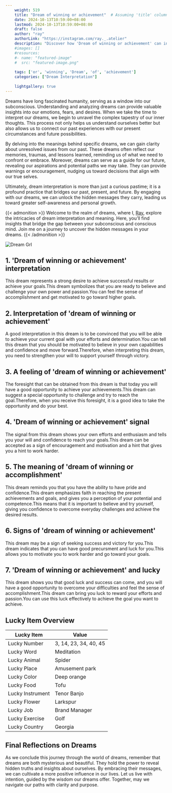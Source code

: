```yaml
---
    weight: 519
    title: "Dream of winning or achievement"  # Assuming 'title' column exists
    date: 2024-10-13T10:59:00+08:00
    lastmod: 2024-10-13T10:59:00+08:00
    draft: false
    author: "ray"
    authorLink: "https://instagram.com/ray._.atelier"
    description: "Discover how 'Dream of winning or achievement' can interpret your future and uncover its significant meanings in your life."
    #images: []
    #resources:
    #- name: "featured-image"
    #  src: "featured-image.png"
    
    tags: ['or', 'winning', 'Dream', 'of', 'achievement']
    categories: ["Dream Interpretation"]
    
    lightgallery: true
---
```

    
Dreams have long fascinated humanity, serving as a window into our subconscious. Understanding and analyzing dreams can provide valuable insights into our emotions, fears, and desires. When we take the time to interpret our dreams, we begin to unravel the complex tapestry of our inner thoughts. This process not only helps us understand ourselves better but also allows us to connect our past experiences with our present circumstances and future possibilities.

By delving into the meanings behind specific dreams, we can gain clarity about unresolved issues from our past. These dreams often reflect our memories, traumas, and lessons learned, reminding us of what we need to confront or embrace. Moreover, dreams can serve as a guide for our future, revealing our aspirations and potential paths we may take. They can provide warnings or encouragement, nudging us toward decisions that align with our true selves.

Ultimately, dream interpretation is more than just a curious pastime; it is a profound practice that bridges our past, present, and future. By engaging with our dreams, we can unlock the hidden messages they carry, leading us toward greater self-awareness and personal growth.

{{< admonition >}}
Welcome to the realm of dreams, where I, [Ray](https://instagram.com/ray._.atelier), explore the intricacies of dream interpretation and meaning. Here, you’ll find insights that bridge the gap between your subconscious and conscious mind. Join me on a journey to uncover the hidden messages in your dreams.
{{< /admonition >}}

![Dream Grl](https://cdn.pixabay.com/photo/2017/11/02/03/35/gothic-2910057_1280.jpg "Dream Grl")

## 1. 'Dream of winning or achievement' interpretation
This dream represents a strong desire to achieve successful results or achieve your goals.This dream symbolizes that you are ready to believe and challenge your own power and passion.You can feel the sense of accomplishment and get motivated to go toward higher goals.

## 2. Interpretation of 'dream of winning or achievement'
A good interpretation in this dream is to be convinced that you will be able to achieve your current goal with your efforts and determination.You can tell this dream that you should be motivated to believe in your own capabilities and confidence and move forward.Therefore, when interpreting this dream, you need to strengthen your will to support yourself through victory.

## 3. A feeling of 'dream of winning or achievement'
The foresight that can be obtained from this dream is that today you will have a good opportunity to achieve your achievements.This dream can suggest a special opportunity to challenge and try to reach the goal.Therefore, when you receive this foresight, it is a good idea to take the opportunity and do your best.

## 4. 'Dream of winning or achievement' signal
The signal from this dream shows your own efforts and enthusiasm and tells you your will and confidence to reach your goals.This dream can be accepted as a sign of encouragement and motivation and a hint that gives you a hint to work harder.

## 5. The meaning of 'dream of winning or accomplishment'
This dream reminds you that you have the ability to have pride and confidence.This dream emphasizes faith in reaching the present achievements and goals, and gives you a perception of your potential and competence.This means that it is important to believe and try yourself, giving you confidence to overcome everyday challenges and achieve the desired results.

## 6. Signs of 'dream of winning or achievement'
This dream may be a sign of seeking success and victory for you.This dream indicates that you can have good precursment and luck for you.This allows you to motivate you to work harder and go toward your goals.

## 7. 'Dream of winning or achievement' and lucky
This dream shows you that good luck and success can come, and you will have a good opportunity to overcome your difficulties and feel the sense of accomplishment.This dream can bring you luck to reward your efforts and passion.You can use this luck effectively to achieve the goal you want to achieve.

## Lucky Item Overview
| Lucky Item          | Value              |
|---------------|--------------------|
| Lucky Number        | 3, 14, 23, 34, 40, 45  |
| Lucky Word          | Meditation |
| Lucky Animal        | Spider |
| Lucky Place         | Amusement park     |
| Lucky Color         | Deep orange     |
| Lucky Food          | Tofu      |
| Lucky Instrument    | Tenor Banjo |
| Lucky Flower        | Larkspur    |
| Lucky Job           | Brand Manager       |
| Lucky Exercise      | Golf  |
| Lucky Country       | Georgia    |


##  Final Reflections on Dreams

As we conclude this journey through the world of dreams, remember that dreams are both mysterious and beautiful. They hold the power to reveal hidden truths and insights about ourselves. By embracing their messages, we can cultivate a more positive influence in our lives. Let us live with intention, guided by the wisdom our dreams offer. Together, may we navigate our paths with clarity and purpose.
